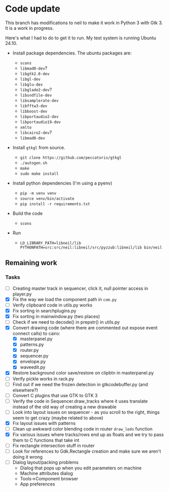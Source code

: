 # Code update
This branch has modifications to neil to make it work in Python 3 with Gtk 3. It is a work in progress.

Here's what I had to do to get it to run. My test system is running Ubuntu 24.10.

- Install package dependencies. The ubuntu packages are:
  - `scons`
  - `libmad0-dev`?
  - `libgtk2.0-dev`
  - `libgl-dev`
  - `libglu-dev`
  - `libglade2-dev`?
  - `libsndfile-dev`
  - `libsamplerate-dev`
  - `libfftw3-dev`
  - `libboost-dev`
  - `libportaudio2-dev`
  - `libportaudio19-dev`
  - `xmlto`
  - `libcairo2-dev`?
  - `libmad0-dev`
  
- Install `gtkgl` from source.
  - `git clone https://github.com/peccatoris/gtkgl`
  - `./autogen.sh`
  - `make`
  - `sudo make install`
  
- Install python dependencies (I'm using a pyenv)
  - `pip -m venv venv`
  - `source venv/bin/activate`
  - `pip install -r requirements.txt`
  
- Build the code
  - `scons`

- Run
  - `LD_LIBRARY_PATH=libneil/lib PYTHONPATH=src:src/neil:libneil/src/pyzzub:libneil/lib bin/neil`

## Remaining work
### Tasks
- [ ] Creating master track in sequencer, click it, null pointer access in player.py
- [x] Fix the way we load the component path in `com.py`
- [ ] Verify clipboard code in utils.py works
- [x] Fix sorting in searchplugins.py
- [x] Fix sorting in mainwindow.py (two places)
- [ ] Check if we need to decode() in prepstr() in utils.py
- [x] Convert drawing code (where there are commented out expose event connect calls) to cairo:
  - [x] masterpanel.py
  - [x] patterns.py
  - [x] router.py
  - [x] sequencer.py
  - [x] envelope.py
  - [x] waveedit.py
- [x] Restore background color save/restore on clipbtn in masterpanel.py
- [ ] Verify pickle works in rack.py
- [ ] Find out if we need the frozen detection in gtkcodebuffer.py (and elsewhere?)
- [ ] Convert C plugins that use GTK to GTK 3
- [ ] Verify the code in Sequencer.draw_tracks where it uses translate instead of the old way of creating a new drawable
- [ ] Look into layout issues on sequencer - as you scroll to the right, things seem to get crazy (maybe related to above)
- [x] Fix layout issues with patterns
- [ ] Clean up awkward color blending code in router `draw_leds` function
- [x] Fix various issues where tracks/rows end up as floats and we try to pass them to C functions that take int
- [ ] Fix rectangle intersection stuff in router
- [ ] Look for references to Gdk.Rectangle creation and make sure we aren't doing it wrong
- [ ] Dialog layout/packing problems
  - Dialog that pops up when you edit parameters on machine
  - Machine attributes dialog
  - Tools->Component browser
  - App preferences
  
